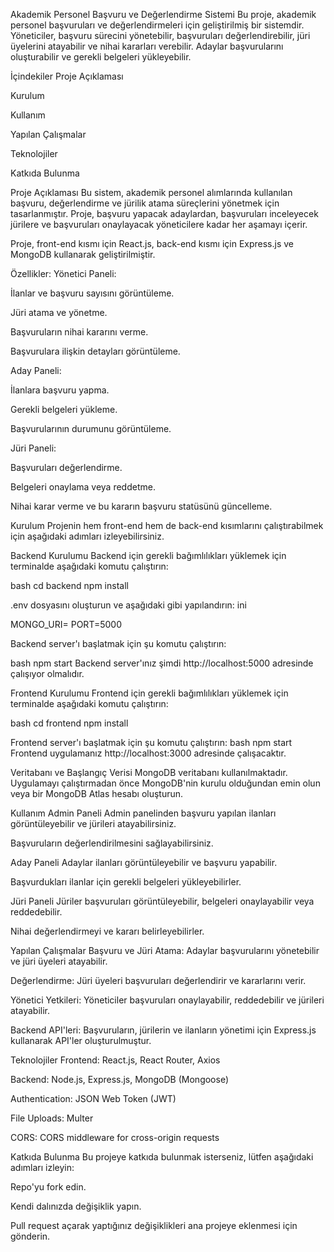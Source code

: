Akademik Personel Başvuru ve Değerlendirme Sistemi
Bu proje, akademik personel başvuruları ve değerlendirmeleri için geliştirilmiş bir sistemdir. Yöneticiler, başvuru sürecini yönetebilir, başvuruları değerlendirebilir, jüri üyelerini atayabilir ve nihai kararları verebilir. Adaylar başvurularını oluşturabilir ve gerekli belgeleri yükleyebilir.

İçindekiler
Proje Açıklaması

Kurulum

Kullanım

Yapılan Çalışmalar

Teknolojiler

Katkıda Bulunma

Proje Açıklaması
Bu sistem, akademik personel alımlarında kullanılan başvuru, değerlendirme ve jürilik atama süreçlerini yönetmek için tasarlanmıştır. Proje, başvuru yapacak adaylardan, başvuruları inceleyecek jürilere ve başvuruları onaylayacak yöneticilere kadar her aşamayı içerir.

Proje, front-end kısmı için React.js, back-end kısmı için Express.js ve MongoDB kullanarak geliştirilmiştir.

Özellikler:
Yönetici Paneli:

İlanlar ve başvuru sayısını görüntüleme.

Jüri atama ve yönetme.

Başvuruların nihai kararını verme.

Başvurulara ilişkin detayları görüntüleme.

Aday Paneli:

İlanlara başvuru yapma.

Gerekli belgeleri yükleme.

Başvurularının durumunu görüntüleme.

Jüri Paneli:

Başvuruları değerlendirme.

Belgeleri onaylama veya reddetme.

Nihai karar verme ve bu kararın başvuru statüsünü güncelleme.

Kurulum
Projenin hem front-end hem de back-end kısımlarını çalıştırabilmek için aşağıdaki adımları izleyebilirsiniz.

Backend Kurulumu
Backend için gerekli bağımlılıkları yüklemek için terminalde aşağıdaki komutu çalıştırın:

bash
cd backend
npm install

.env dosyasını oluşturun ve aşağıdaki gibi yapılandırın:
ini

MONGO_URI=<MongoDB URI>
PORT=5000

Backend server'ı başlatmak için şu komutu çalıştırın:

bash
npm start
Backend server'ınız şimdi http://localhost:5000 adresinde çalışıyor olmalıdır.

Frontend Kurulumu
Frontend için gerekli bağımlılıkları yüklemek için terminalde aşağıdaki komutu çalıştırın:

bash
cd frontend
npm install

Frontend server'ı başlatmak için şu komutu çalıştırın:
bash
npm start
Frontend uygulamanız http://localhost:3000 adresinde çalışacaktır.

Veritabanı ve Başlangıç Verisi
MongoDB veritabanı kullanılmaktadır. Uygulamayı çalıştırmadan önce MongoDB'nin kurulu olduğundan emin olun veya bir MongoDB Atlas hesabı oluşturun.

Kullanım
Admin Paneli
Admin panelinden başvuru yapılan ilanları görüntüleyebilir ve jürileri atayabilirsiniz.

Başvuruların değerlendirilmesini sağlayabilirsiniz.

Aday Paneli
Adaylar ilanları görüntüleyebilir ve başvuru yapabilir.

Başvurdukları ilanlar için gerekli belgeleri yükleyebilirler.

Jüri Paneli
Jüriler başvuruları görüntüleyebilir, belgeleri onaylayabilir veya reddedebilir.

Nihai değerlendirmeyi ve kararı belirleyebilirler.

Yapılan Çalışmalar
Başvuru ve Jüri Atama: Adaylar başvurularını yönetebilir ve jüri üyeleri atayabilir.

Değerlendirme: Jüri üyeleri başvuruları değerlendirir ve kararlarını verir.

Yönetici Yetkileri: Yöneticiler başvuruları onaylayabilir, reddedebilir ve jürileri atayabilir.

Backend API'leri: Başvuruların, jürilerin ve ilanların yönetimi için Express.js kullanarak API'ler oluşturulmuştur.

Teknolojiler
Frontend: React.js, React Router, Axios

Backend: Node.js, Express.js, MongoDB (Mongoose)

Authentication: JSON Web Token (JWT)

File Uploads: Multer

CORS: CORS middleware for cross-origin requests

Katkıda Bulunma
Bu projeye katkıda bulunmak isterseniz, lütfen aşağıdaki adımları izleyin:

Repo'yu fork edin.

Kendi dalınızda değişiklik yapın.

Pull request açarak yaptığınız değişiklikleri ana projeye eklenmesi için gönderin.

